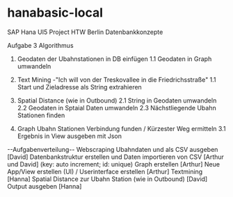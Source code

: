 # hanabasic-local
SAP Hana UI5 Project HTW Berlin Datenbankkonzepte


Aufgabe 3
Algorithmus

1. Geodaten der Ubahnstationen in DB einfügen
1.1 Geodaten in Graph umwandeln

1. Text Mining
-"Ich will von der Treskovallee in die Friedrichsstraße"
1.1 Start und Zieladresse als String extrahieren


2. Spatial Distance (wie in Outbound)
2.1 String in Geodaten umwandeln
2.2 Geodaten in Sptaial Daten umwandeln
2.3 Nächstliegende Ubahn Stationen finden

3. Graph Ubahn Stationen Verbindung funden / Kürzester Weg ermitteln
3.1 Ergebnis in View ausgeben mit Json


--Aufgabenverteilung--
Webscraping Ubahndaten und als CSV ausgeben [David]
Datenbankstruktur erstellen und Daten importieren von CSV [Arthur und David] (key: auto increment; id: unique)
Graph erstellen [Arthur]
Neue App/View erstellen (UI) / Userinterface erstellen [Arthur]
Textmining [Hanna]
Spatial Distance zur Ubahn Station (wie in Outbound) [David]
Output ausgeben [Hanna]


